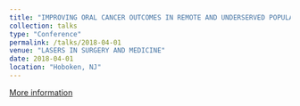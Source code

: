 ```yaml
---
title: "IMPROVING ORAL CANCER OUTCOMES IN REMOTE AND UNDERSERVED POPULATIONS"
collection: talks
type: "Conference"
permalink: /talks/2018-04-01
venue: "LASERS IN SURGERY AND MEDICINE"
date: 2018-04-01
location: "Hoboken, NJ"
---
```

[More information](https://scholar.google.com/citations?view_op=view_citation&hl=en&user=0R0yirsAAAAJ&cstart=20&pagesize=80&sortby=pubdate&citation_for_view=0R0yirsAAAAJ:_kc_bZDykSQC)
